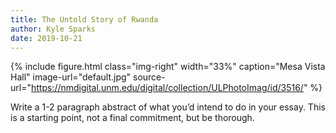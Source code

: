 ```yaml
---
title: The Untold Story of Rwanda
author: Kyle Sparks
date: 2019-10-21
---
```


{% include figure.html
  class="img-right"
  width="33%"
  caption="Mesa Vista Hall"
  image-url="default.jpg"
  source-url="https://nmdigital.unm.edu/digital/collection/ULPhotoImag/id/3516/"
%}

Write a 1-2 paragraph abstract of what you’d intend to do in your essay. This is a starting point, not a final commitment, but be thorough.

